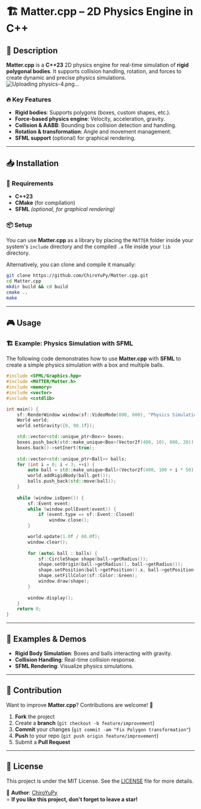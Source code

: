 # 🏗 Matter.cpp – 2D Physics Engine in C++

## 🚀 Description

**Matter.cpp** is a **C++23** 2D physics engine for real-time simulation of **rigid polygonal bodies**. It supports collision handling, rotation, and forces to create dynamic and precise physics simulations.
![Uploading physics-4.png…]()

### 🔥 Key Features

- **Rigid bodies**: Supports polygons (boxes, custom shapes, etc.).
- **Force-based physics engine**: Velocity, acceleration, gravity.
- **Collision & AABB**: Bounding box collision detection and handling.
- **Rotation & transformation**: Angle and movement management.
- **SFML support** (optional) for graphical rendering.

---

## 📥 Installation

### 🔷 Requirements

- **C++23**
- **CMake** (for compilation)
- **SFML** *(optional, for graphical rendering)*

### 📦 Setup

You can use **Matter.cpp** as a library by placing the `MATTER` folder inside your system's `include` directory and the compiled `.a` file inside your `lib` directory.

Alternatively, you can clone and compile it manually:

```bash
git clone https://github.com/ChiroYuPy/Matter.cpp.git
cd Matter.cpp
mkdir build && cd build
cmake ..
make
```

---

## 🎮 Usage

### 🏗 Example: Physics Simulation with SFML

The following code demonstrates how to use **Matter.cpp** with **SFML** to create a simple physics simulation with a box and multiple balls.

```cpp
#include <SFML/Graphics.hpp>
#include <MATTER/Matter.h>
#include <memory>
#include <vector>
#include <cstdlib>

int main() {
    sf::RenderWindow window(sf::VideoMode(800, 600), "Physics Simulation");
    World world;
    world.setGravity({0, 98.1f});

    std::vector<std::unique_ptr<Box>> boxes;
    boxes.push_back(std::make_unique<Box>(Vector2f(400, 10), 800, 20)); // Ground
    boxes.back()->setInert(true);
    
    std::vector<std::unique_ptr<Ball>> balls;
    for (int i = 0; i < 3; ++i) {
        auto ball = std::make_unique<Ball>(Vector2f(400, 100 + i * 50), 16);
        world.addRigidBody(ball.get());
        balls.push_back(std::move(ball));
    }
    
    while (window.isOpen()) {
        sf::Event event;
        while (window.pollEvent(event)) {
            if (event.type == sf::Event::Closed)
                window.close();
        }

        world.update(1.0f / 60.0f);
        window.clear();
        
        for (auto& ball : balls) {
            sf::CircleShape shape(ball->getRadius());
            shape.setOrigin(ball->getRadius(), ball->getRadius());
            shape.setPosition(ball->getPosition().x, ball->getPosition().y);
            shape.setFillColor(sf::Color::Green);
            window.draw(shape);
        }
        
        window.display();
    }
    return 0;
}
```

---

## 📌 Examples & Demos

- **Rigid Body Simulation**: Boxes and balls interacting with gravity.
- **Collision Handling**: Real-time collision response.
- **SFML Rendering**: Visualize physics simulations.

---

## 🤝 Contribution

Want to improve **Matter.cpp**? Contributions are welcome! 🚀

1. **Fork** the project
2. Create a **branch** (`git checkout -b feature/improvement`)
3. **Commit** your changes (`git commit -am "Fix Polygon transformation"`)
4. **Push** to your repo (`git push origin feature/improvement`)
5. Submit a **Pull Request**

---

## 📝 License

This project is under the MIT License. See the [LICENSE](LICENSE) file for more details.

🔗 **Author**: [ChiroYuPy](https://github.com/ChiroYuPy)  
⭐ **If you like this project, don't forget to leave a star!**

